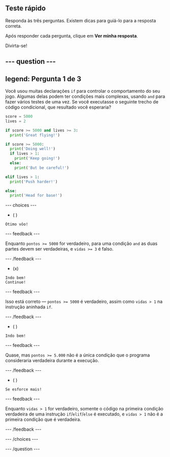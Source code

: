 ## Teste rápido

Responda às três perguntas. Existem dicas para guiá-lo para a resposta correta.

Após responder cada pergunta, clique em **Ver minha resposta**.

Divirta-se!

--- question ---
---
legend: Pergunta 1 de 3
---

Você usou muitas declarações `if` para controlar o comportamento do seu jogo. Algumas delas podem ter condições mais complexas, usando `and` para fazer vários testes de uma vez. Se você executasse o seguinte trecho de código condicional, que resultado você esperaria?

```python
score = 5000
lives = 2

if score >= 5000 and lives >= 3:
  print('Great flying!')

if score >= 5000: 
  print('Doing well!')
  if lives > 1:
    print('Keep going!')
  else:
    print('But be careful!')

elif lives > 1:
  print('Push harder!')

else:
  print('Head for base!')
```

--- choices ---

- ( )
```
Ótimo vôo!
```
  --- feedback ---

Enquanto `pontos >= 5000` for verdadeiro, para uma condição `and` as duas partes devem ser verdadeiras, e `vidas >= 3` é falso.

  --- /feedback ---

- (x)
```
Indo bem!
Continue!
```
  --- feedback ---

Isso está correto — `pontos >= 5000` é verdadeiro, assim como `vidas > 1` na instrução aninhada `if`.

  --- /feedback ---

- ( )
```
Indo bem!
```
  --- feedback ---

Quase, mas `pontos >= 5.000` não é a única condição que o programa consideraria verdadeira durante a execução.

  --- /feedback ---

- ( )
```
Se esforce mais!
```
  --- feedback ---

Enquanto `vidas > 1` for verdadeiro, somente o código na primeira condição verdadeira de uma instrução `if`/`elif`/`else` é executado, e `vidas > 1` não é a primeira condição que é verdadeira.

  --- /feedback ---

--- /choices ---

--- /question ---
